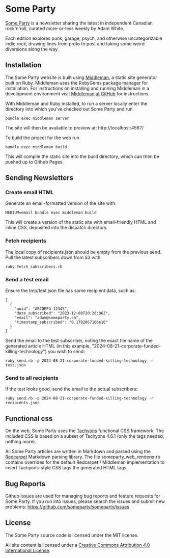 # Some Party

[Some Party](https://www.someparty.ca) is a newsletter sharing the latest in independent Canadian rock'n'roll, curated more-or-less weekly by Adam White.

Each edition explores punk, garage, psych, and otherwise uncategorizable indie rock, drawing lines from proto to post and taking some weird diversions along the way.

## Installation

The Some Party website is built using [Middleman](http://middlemanapp.com/), a static site generator built on Ruby. Middleman uses the RubyGems package manager for installation. For instructions on installing and running Middleman in a development environment visit [Middleman at GitHub](https://github.com/middleman/middleman) for instructions.

With Middleman and Ruby installed, to run a server locally enter the directory into which you've checked out Some Party and run

```
bundle exec middleman server
```

The site will then be available to preview at: http://localhost:4567/

To build the project for the web run

```
bundle exec middleman build
```

This will compile the static site into the build directory, which can then be pushed up to Github Pages.

## Sending Newsletters

### Create email HTML

Generate an email-formatted version of the site with:

```
MEDIUM=email bundle exec middleman build
```

This will create a version of the static site with email-friendly HTML and inline CSS, deposited into the dispatch directory.

### Fetch recipients

The local copy of recipients.json should be empty from the previous send. Pull the latest subscribers down from S3 with:

```
ruby fetch_subscribers.rb
```

### Send a test email

Ensure the tmp/test.json file has some recipient data, such as:

```
[
  {
    "uuid": "ABCDEFG-12345",
    "date_subscribed": "2023-12-08T20:26:06Z",
    "email": "adam@someparty.ca",
    "timestamp_subscribed": "0.1702067166e10"
  }
]
```

Send the email to the test subscriber, noting the exact file name of the generated article HTML (in this example, "2024-08-21-corporate-funded-killing-technology") you wish to send:

```
ruby send.rb -p 2024-08-21-corporate-funded-killing-technology -r test.json
```

### Send to all recipients

If the test looks good, send the email to the actual subscribers:

```
ruby send.rb -p 2024-08-21-corporate-funded-killing-technology -r recipients.json
```

## Functional css

On the web, Some Party uses the [Tachyons](http://tachyons.io/) functional CSS framework. The included CSS is based on a subset of Tachyons 4.6.1 (only the tags needed, nothing more).

All Some Party articles are written in Markdown and parsed using the [Redcarpet](https://github.com/vmg/redcarpet) Markdown parsing library. The file someparty_web_renderer.rb contains overrides for the default Redcarpet / Middleman implementation to insert Tachyons-style CSS tags the generated HTML tags.

## Bug Reports

Github Issues are used for managing bug reports and feature requests for Some Party. If you run into issues, please search the issues and submit new problems: https://github.com/someparty/someparty/issues

## License

The Some Party source code is licensed under the MIT license.

All site content is licensed under a [Creative Commons Attribution 4.0 International License](https://creativecommons.org/licenses/by/4.0/).
